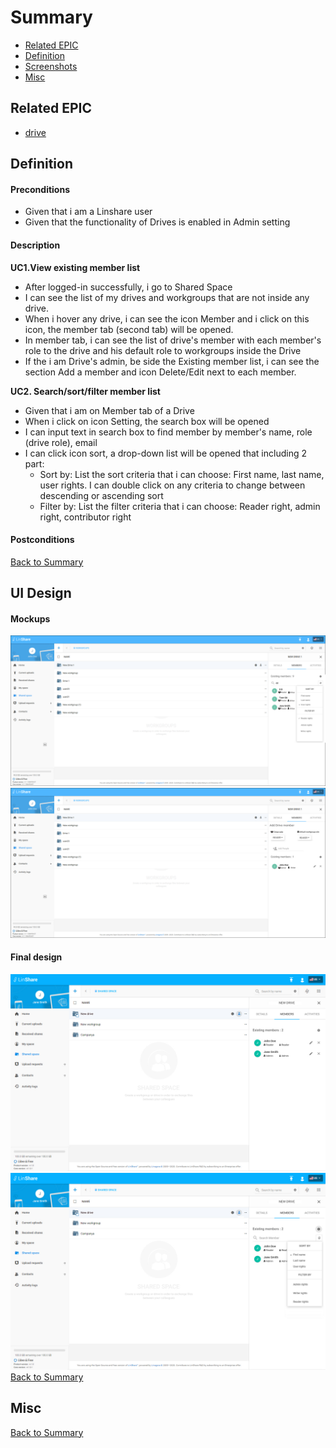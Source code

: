 # Summary

* [Related EPIC](#related-epic)
* [Definition](#definition)
* [Screenshots](#screenshots)
* [Misc](#misc)

## Related EPIC


* [drive](./README.md)

## Definition

#### Preconditions

*  Given that i am a Linshare user 
*  Given that the functionality of Drives is enabled in Admin setting

#### Description

**UC1.View existing member list**

*  After logged-in successfully, i go to Shared Space 
*  I can see the list of my drives and workgroups that are not inside any drive.
*  When i hover any drive, i can see the icon Member and i click on this icon, the member tab (second tab) will be opened. 
*  In member tab, i can see the list of drive's member with each member's role to the drive and his default role to workgroups inside the Drive 
*  If the i am Drive's admin, be side the Existing member list,  i can see the section Add a member and icon Delete/Edit next to each member. 

**UC2. Search/sort/filter member list**

*  Given that i am on Member tab of a Drive 
*  When i click on icon Setting, the search box will be opened 
*  I can input text in search box to find member by member's name, role (drive role), email 
*  I can click icon sort, a drop-down list will be opened that including 2 part:
   *  Sort by: List the sort criteria that i can choose: First name, last name, user rights. I can double click on any criteria to change between descending or ascending sort
   *  Filter by: List the filter criteria that i can choose: Reader right, admin right, contributor right 

#### Postconditions


[Back to Summary](#summary)

## UI Design

#### Mockups
![story3.1](./mockups/story3.1.png)
![story3.2](./mockups/story3.2.png)
#### Final design
![story3.1](./design/story3.1.png)
![story3.1](./design/story3.2.png)
[Back to Summary](#summary)
## Misc

[Back to Summary](#summary)
